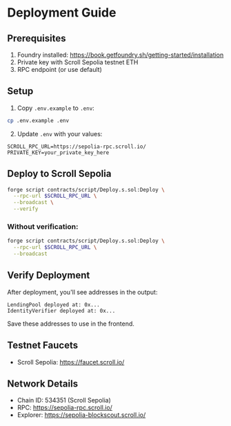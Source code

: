 # Deployment Guide

## Prerequisites

1. Foundry installed: https://book.getfoundry.sh/getting-started/installation
2. Private key with Scroll Sepolia testnet ETH
3. RPC endpoint (or use default)

## Setup

1. Copy `.env.example` to `.env`:
```bash
cp .env.example .env
```

2. Update `.env` with your values:
```env
SCROLL_RPC_URL=https://sepolia-rpc.scroll.io/
PRIVATE_KEY=your_private_key_here
```

## Deploy to Scroll Sepolia

```bash
forge script contracts/script/Deploy.s.sol:Deploy \
  --rpc-url $SCROLL_RPC_URL \
  --broadcast \
  --verify
```

### Without verification:
```bash
forge script contracts/script/Deploy.s.sol:Deploy \
  --rpc-url $SCROLL_RPC_URL \
  --broadcast
```

## Verify Deployment

After deployment, you'll see addresses in the output:
```
LendingPool deployed at: 0x...
IdentityVerifier deployed at: 0x...
```

Save these addresses to use in the frontend.

## Testnet Faucets

- Scroll Sepolia: https://faucet.scroll.io/

## Network Details

- Chain ID: 534351 (Scroll Sepolia)
- RPC: https://sepolia-rpc.scroll.io/
- Explorer: https://sepolia-blockscout.scroll.io/
